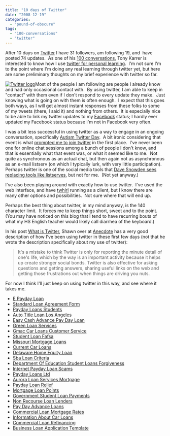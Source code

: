 ```yaml
---
title: "10 days of Twitter"
date: "2008-12-19"
categories: 
  - "pound-of-obscure"
tags: 
  - "100-conversations"
  - "twitter"
---
```


After 10 days on [Twitter](http://www.twitter.com/gbrettmiller) I have 31 followers, am following 19, and  have posted 74 updates.  As one of his [100 conversations](http://www.elearninglearning.com/100-conversations), Tony Karrer is interested to know how I use [twitter for personal learning](http://www.elearninglearning.com/personal-learning/twitter/).  I'm not sure I'm to the point where I'm doing any real learning through twitter yet, but here are some preliminary thoughts on my brief experience with twitter so far.

[![](images/twitter_logo_s.png "Twitter logo")](http://www.twitter.com)Most of the people I am following are people I already know and had only occasional contact with.  By using twitter, I am able to keep in "contact" with them even if I don't respond to every update they make.  Just knowing what is going on with them is often enough.  I expect that this goes both ways, as I will get almost instant responses from these folks to some of my tweets (there, I said it) and nothing from others.  It is especially nice to be able to link my twitter updates to my [Facebook](http://www.facebook.com) status; I hardly ever updated my Facebook status because I'm not in Facebook very often.

I was a bit less successful in using twitter as a way to engage in an ongoing conversation, specifically [Autism Twitter Day](http://www.hashtags.org/tag/ASD).  A bit ironic considering that event is what [prompted me to join twitter](http://blog.gbrettmiller.com/autism-twitter-day/) in the first place.  I've never been one for online chat sessions among a bunch of people I don't know, and that is essentially what that event was, or what it seemed like to me.  Not quite as synchronous as an actual chat, but then again not as asynchronous as an e-mail listserv (on which I typically lurk, with very little participation).  Perhaps twitter is one of the social media tools that [Dave Snowden sees replacing tools like listserves](http://www.cognitive-edge.com/blogs/dave/2008/12/another_one_bites_the_dust.php), but not for me.  (Not yet anyway.)

I've also been playing around with exactly how to use twitter.  I've used the web interface, and have [twhirl](http://www.twhirl.org/) running as a client, but I know there are many other options and possibilities.  Not sure where that will end up.

Perhaps the best thing about twitter, in my mind anyway, is the 140 character limit.  It forces me to keep things short, sweet and to the point.   (You may have noticed on this blog that I tend to have recurring bouts of what my HS English teacher would likely call diarrhea of the keyboard.)

In his post [What is Twitter](http://www.anecdote.com.au/archives/2008/12/what_is_twitter.html), Shawn over at [Anecdote](http://www.anecdote.com.au/index.php) has a very good description of how I've been using twitter in these first few days (not that he wrote the description specifically about my use of twitter):

> It's a mistake to think Twitter is only for reporting the minute detail of one's life, which by the way is an important activity because it helps up create stronger social bonds. Twitter is also effective for asking questions and getting answers, sharing useful links on the web and getting those frustrations out when things are driving you nuts.

For now I think I'll just keep on using twitter in this way, and see where it takes me.

- [E Payday Loan](http://usasportgroup.com/?E-Payday-Loan)
- [Standard Loan Agreement Form](http://www.amarysia.gr/?Standard-Loan-Agreement-Form)
- [Payday Loans Students](http://www.amarysia.gr/?Payday-Loans-Students)
- [Auto Title Loan Los Angeles](http://www.mariebo.org/?Auto-Title-Loan-Los-Angeles)
- [Easy Cash Advance Pay Day Loan](http://www.consejocafe.org/?Easy-Cash-Advance-Pay-Day-Loan)
- [Green Loan Services](http://www.amarysia.gr/?Green-Loan-Services)
- [Gmac Car Loans Customer Service](http://usasportgroup.com/?Gmac-Car-Loans-Customer-Service)
- [Student Loan Fafsa](http://www.mariebo.org/?Student-Loan-Fafsa)
- [Missouri Mortgage Loans](http://usasportgroup.com/?Missouri-Mortgage-Loans)
- [Current Car Loans](http://www.franklinny.org/?Current-Car-Loans)
- [Delaware Home Equity Loan](http://gbbkolejka.pl/?Delaware-Home-Equity-Loan)
- [Sba Loan Criteria](http://www.amarysia.gr/?Sba-Loan-Criteria)
- [Department Of Education Student Loans Forgiveness](http://usasportgroup.com/?Department-Of-Education-Student-Loans-Forgiveness)
- [Internet Payday Loan Scams](http://www.consejocafe.org/?Internet-Payday-Loan-Scams)
- [Payday Loans Ltd](http://www.consejocafe.org/?Payday-Loans-Ltd)
- [Aurora Loan Services Mortgage](http://www.mariebo.org/?Aurora-Loan-Services-Mortgage)
- [Payday Loan Relief](http://www.franklinny.org/?Payday-Loan-Relief)
- [Mortgage Loan Points](http://www.mariebo.org/?Mortgage-Loan-Points)
- [Government Student Loan Payments](http://www.mariebo.org/?Government-Student-Loan-Payments)
- [Non Recourse Loan Lenders](http://usasportgroup.com/?Non-Recourse-Loan-Lenders)
- [Pay Day Advance Loans](http://www.mariebo.org/?Pay-Day-Advance-Loans)
- [Commercial Loan Mortgage Rates](http://usasportgroup.com/?Commercial-Loan-Mortgage-Rates)
- [Information About Car Loans](http://www.franklinny.org/?Information-About-Car-Loans)
- [Commercial Loan Refinancing](http://www.consejocafe.org/?Commercial-Loan-Refinancing)
- [Business Loan Application Template](http://gbbkolejka.pl/?Business-Loan-Application-Template)

